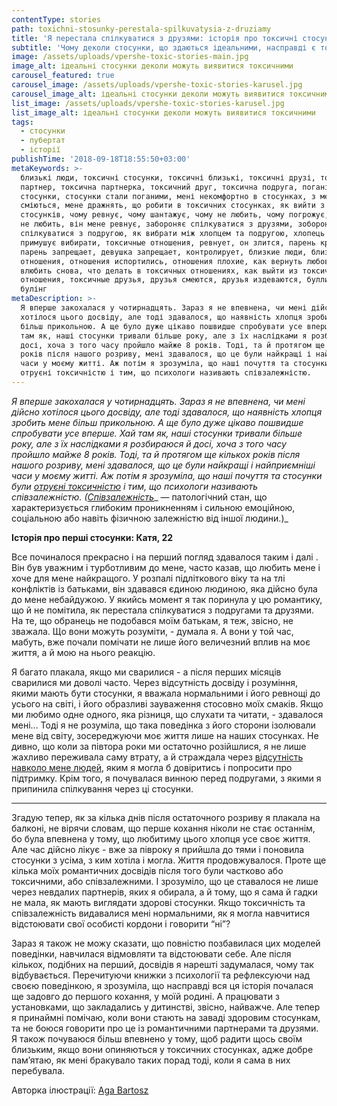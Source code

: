 ```yaml
---
contentType: stories
path: toxichni-stosunky-perestala-spilkuvatysia-z-druziamy
title: 'Я перестала спілкуватися з друзями: історія про токсичні стосунки'
subtitle: 'Чому деколи стосунки, що здаються ідеальними, насправді є токсичними'
image: /assets/uploads/vpershe-toxic-stories-main.jpg
image_alt: ідеальні стосунки деколи можуть виявитися токсичними
carousel_featured: true
carousel_image: /assets/uploads/vpershe-toxic-stories-karusel.jpg
carousel_image_alt: ідеальні стосунки деколи можуть виявитися токсичними
list_image: /assets/uploads/vpershe-toxic-stories-karusel.jpg
list_image_alt: ідеальні стосунки деколи можуть виявитися токсичними
tags:
  - стосунки
  - пубертат
  - історії
publishTime: '2018-09-18T18:55:50+03:00'
metaKeywords: >-
  близькі люди, токсичні стосунки, токсичні близькі, токсичні друзі, токсичний
  партнер, токсична партнерка, токсичний друг, токсична подруга, погані
  стосунки, стосунки стали поганими, мені некомфортно в стосунках, з мене
  сміються, мене дражнять, що робити в токсичних стосунках, як вийти з токсичних
  стосунків, чому ревнує, чому шантажує, чому не любить, чому погрожує, він мене
  не любить, він мене ревнує, забороняє спілкуватися з друзями, зобороняє
  спілкуватися з подругою, як вибрати між хлопцем та подругою, хлопець чи друзі,
  примушує вибирати, токсичные отношения, ревнует, он злится, парень кричит,
  парень запрещает, девушка запрещает, контролирует, близкие люди, близкие
  отношения, отношения испортились, отношения плохие, как вернуть любовь, как
  влюбить снова, что делать в токсичных отношениях, как выйти из токсичных
  отношения, токсичные друзья, друзья смеются, друзья издеваются, буллинг,
  булінг
metaDescription: >-
  Я вперше закохалася у чотирнадцять. Зараз я не впевнена, чи мені дійсно
  хотілося цього досвіду, але тоді здавалося, що наявність хлопця зробить мене
  більш прикольною. А ще було дуже цікаво пошвидше спробувати усе вперше. Хай
  там як, наші стосунки тривали більше року, але з їх наслідками я розбираюся й
  досі, хоча з того часу пройшло майже 8 років. Тоді, та й протягом ще кількох
  років після нашого розриву, мені здавалося, що це були найкращі і найприємніші
  часи у моєму житті. Аж потім я зрозуміла, що наші почуття та стосунки були
  отруєні токсичністю і тим, що психологи називають співзалежністю.
---
```

_Я вперше закохалася у чотирнадцять. Зараз я не впевнена, чи мені дійсно хотілося цього досвіду, але тоді здавалося, що наявність хлопця зробить мене більш прикольною. А ще було дуже цікаво пошвидше спробувати усе вперше. Хай там як, наші стосунки тривали більше року, але з їх наслідками я розбираюся й досі, хоча з того часу пройшло майже 8 років. Тоді, та й протягом ще кількох років після нашого розриву, мені здавалося, що це були найкращі і найприємніші часи у моєму житті. Аж потім я зрозуміла, що наші почуття та стосунки були _[_отруєні токсичністю_](https://vpershe.com/articles/vse-skladno-toksychni-stosunky)_ і тим, що психологи називають співзалежністю. (_[_Співзалежність_](http://pryahi.indeep.ru/psychology/shorohova_01.html)_ — патологічний стан, що характеризується глибоким проникненням і сильною емоційною, соціальною або навіть фізичною залежністю від іншої людини.)_

**Історія про перші стосунки: Катя, 22**

Все починалося прекрасно і на перший погляд здавалося таким і далі . Він був уважним і турботливим до мене, часто казав, що любить мене і хоче для мене найкращого. У розпалі підліткового віку та на тлі конфліктів із батьками, він здавався єдиною людиною, яка дійсно була до мене небайдужою. У якийсь момент я так поринула у цю романтику, що й не помітила, як перестала спілкуватися з подругами та друзями. На те, що обранець не подобався моїм батькам, я теж, звісно, не зважала. Що вони можуть розуміти, - думала я. А вони у той час, мабуть, вже почали помічати не лише його величезний вплив на моє життя, а й мою на нього реакцію.

Я багато плакала, якщо ми сварилися - а після перших місяців сварилися ми доволі часто. Через відсутність досвіду і розуміння, якими мають бути стосунки, я вважала нормальними і його ревнощі до усього на світі, і його образливі зауваження стосовно моїх смаків. Якщо ми любимо одне одного, яка різниця, що слухати та читати, - здавалося мені... Тоді я не розуміла, що така поведінка з його сторони ізолювали мене від світу, зосереджуючи моє життя лише на наших стосунках. Не дивно, що коли за півтора роки ми остаточно розійшлися, я не лише жахливо переживала саму втрату, а й страждала через [відсутність навколо мене людей](https://vpershe.com/articles/mene-nikhto-ne-rozumiye-i-meni-samotnio), яким я могла б довіритись і попросити про підтримку. Крім того, я почувалася винною перед подругами, з якими я припинила спілкування через ці стосунки. 

- - -

Згадую тепер, як за кілька днів після остаточного розриву я плакала на балконі, не вірячи словам, що перше кохання ніколи не стає останнім, бо була впевнена у тому, що любитиму цього хлопця усе своє життя. Але час дійсно лікує - вже за півроку я прийшла до тями і поновила стосунки з усіма, з ким хотіла і могла. Життя продовжувалося. Проте ще кілька моїх романтичних досвідів після того були частково або токсичними, або співзалежними. І зрозуміло, що це ставалося не лише через невдалих партнерів, яких я обирала, а й тому, що я сама й гадки не мала, як мають виглядати здорові стосунки. Якщо токсичність та співзалежність видавалися мені нормальними, як я могла навчитися відстоювати свої особисті кордони і говорити “ні”?

Зараз я також не можу сказати, що повністю позбавилася цих моделей поведінки, навчилася відмовляти та відстоювати себе. Але після кількох, подібних на перший, досвідів я нарешті задумалася, чому так відбувається. Перечитуючи книжки з психології та рефлексуючи над своєю поведінкою, я зрозуміла, що насправді вся ця історія почалася ще задовго до першого кохання, у моїй родині. А працювати з установками, що закладались у дитинстві, звісно, найважче. Але тепер я принаймні помічаю, коли вони стають на заваді здоровим стосункам, та не боюся говорити про це із романтичними партнерами та друзями. Я також почуваюся більш впевнено у тому, щоб радити щось своїм близьким, якщо вони опиняються у токсичних стосунках, адже добре пам’ятаю, як мені бракувало таких порад тоді, коли я сама в них перебувала.

Авторка ілюстрації: [Aga Bartosz](https://www.instagram.com/agabartosz/)
